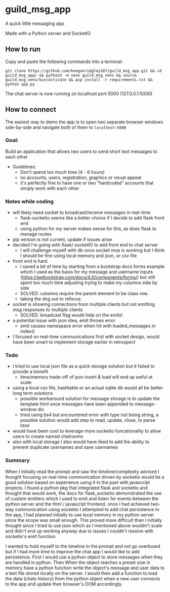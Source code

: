 # guild_msg_app
A quick little messaging app 

Made with a Python server and SocketIO
## How to run

Copy and paste the following commands into a terminal: 
```
git clone https://github.com/keeganridgley107/guild_msg_app.git && cd guild_msg_app/ && python3 -m venv guild_msg_venv && source guild_msg_venv/bin/activate && pip install -r requirements.txt && python app.py
```
The chat server is now running on localhost port 5000 (127.0.0.1:5000)

## How to connect
The easiest way to demo the app is to open two separate browser windows side-by-side and navigate both of them to `localhost:5000` 

### Goal:
Build an application that allows two users to send short text messages to each other
- Guidelines: 
    - Don't spend too much time (4 - 6 hours)
    - no accounts, users, registration, graphics or visual appeal 
    - it's perfectly fine to have one or two "hardcoded" accounts that simply work with each other

### Notes while coding
- will likely need socket to broadcast/receive messages in real-time 
    - flask-socketio seems like a better choice if I decide to add flask front end 
    - using python for my server makes sense for this, as does flask to manage routes 
- pip version is not current, update if issues arise
- decided I'm going with flask/ socketIO to add front end to chat server 
    - I will challenge myself with db once socket mvp is working but I think I should be fine using local memory and json, or csv file 
- front end is hard. 
    - I saved a bit of time by starting from a bootstrap docs forms example which I used as the basis for my message and username inputs (https://getbootstrap.com/docs/4.0/components/forms/) but still spent too much time adjusting trying to make my columns side by side 
    - SOLVED: columns require the parent element to be class row. 
    - taking the dog out to refocus 
- socket is showing connections from multiple clients but not emitting msg responses to multiple clients 
    - SOLVED: broadcast flag would help on the emits!
- a potential issue with json idea, emit throws error 
    - emit causes namespace error when hit with loaded_messages in index()
- I focused on real-time communications first with socket design, would have been smart to implement storage earlier in retrospect

### Todo
- I tried to use local json file as a quick storage solution but it failed to provide a benefit 
    - time/memory trade-off of json insert & load will end up awful at scale 
- using a local csv file, hashtable or an actual sqlite db would all be better long term solutions 
    - possible workaround solution for message storage is to update the template html once messages have been appended to message-window div 
    - tried using bs4 but encountered error with type not being string, a possible solution would add step to read, update, close, to parse html
- would have been cool to leverage more socketio funcationality to allow users to create named chatrooms 
- also with local storage I also would have liked to add the ability to prevent duplicate usernames and save usernames

### Summary
When I initially read the prompt and saw the timeline/complexity advised I thought focusing on real-time communication driven by socketio would be a good solution based on experience using it in the past with javascript projects. I found a python pkg that integrated flask and socketio and thought that would work, the docs for flask_socketio demonstrated the use of custom emitters which I used to emit and listen for events between the python server and the html / javascript frontend. once I had achieved two-way communication using socketio I attempted to add chat persistence to the app, I had planned initially to use local memory in my python server since the scope was small enough. This proved more difficult than I initially thought since I tried to use json which as I mentioned above wouldn't scale and didn't end up working anyway due to issues I couldn't resolve with socketio's emit function. 

I wanted to hold myself to the timeline in the prompt and not go overboard but if I had more time to improve the chat app I would like to add persistence. First I would use a python object to store messages when they are handled in python. Then When the object reaches a preset size in memory have a python function write the object's message and user data to a text file stored locally on the server. I would then add a function to load the data (chats history) from the python object when a new user connects to the app and update their browser's DOM accordingly. 

